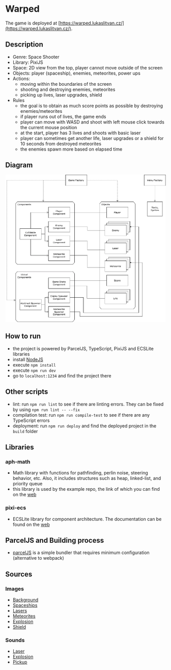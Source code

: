 # Warped
The game is deployed at [https://warped.lukaslitvan.cz/](https://warped.lukaslitvan.cz/).

## Description
- Genre: Space Shooter
- Library: PixiJS
- Space: 2D view from the top, player cannot move outside of the screen
- Objects: player (spaceship), enemies, meteorites, power ups
- Actions:
  - moving within the boundaries of the screen
  - shooting and destroying enemies, meteorites
  - picking up lives, laser upgrades, shield
- Rules
  - the goal is to obtain as much score points as possible by destroying enemies/meteorites
  - if player runs out of lives, the game ends
  - player can move with WASD and shoot with left mouse click towards the current mouse position
  - at the start, player has 3 lives and shoots with basic laser
  - player can sometimes get another life, laser upgrades or a shield for 10 seconds from destroyed meteorites
  - the enemies spawn more based on elapsed time

## Diagram
![Diagram](./diagram.webp "Diagram")

## How to run
- the project is powered by ParcelJS, TypeScript, PixiJS and ECSLite libraries
- install [NodeJS](https://nodejs.org/en/download/)
- execute `npm install`
- execute `npm run dev`
- go to `localhost:1234` and find the project there

## Other scripts
- lint: run `npm run lint` to see if there are linting errors. They can be fixed by using `npm run lint -- --fix`
- compilation test: run `npm run compile-test` to see if there are any TypeScript errors
- deployment: run `npm run deploy` and find the deployed project in the `build` folder

## Libraries
### aph-math
- Math library with functions for pathfinding, perlin noise, steering behavior, etc. Also, it includes structures such as heap, linked-list, and priority queue
- this library is used by the example repo, the link of which you can find on the [web](https://aphgames.io/docs/niaph/intro)

### pixi-ecs
- ECSLite library for component architecture. The documentation can be found on the [web](https://aphgames.io/docs/niaph/tutorials/ecsdocs)

## ParcelJS and Building process
- [parcelJS](https://parceljs.org/) is a simple bundler that requires minimum configuration (alternative to webpack)

## Sources
### Images
- [Background](https://opengameart.org/content/seamless-space-backgrounds)
- [Spaceships](https://opengameart.org/content/2d-space-ships-pack-war-antuz-race)
- [Lasers](https://opengameart.org/content/assets-free-laser-bullets-pack-2020)
- [Meteorites]()
- [Explosion](https://www.seekpng.com/ipng/u2e6r5y3r5y3w7y3_fire2-rpg-maker-mv-explosion-animation/)
- [Shield](https://opengameart.org/content/shield-effect)
### Sounds
- [Laser](https://opengameart.org/content/4-projectile-launches)
- [Explosion](https://opengameart.org/content/2-high-quality-explosions)
- [Pickup](https://opengameart.org/content/plingy-coin)
